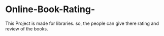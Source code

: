 # Online-Book-Rating-
This Project is made for libraries. so, the people can give there rating and review of the books.
